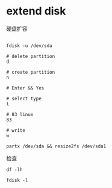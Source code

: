 # extend disk

硬盘扩容

## 

`fdisk -u /dev/sda`
```shell
# delete partition
d

# create partition
n

# Enter && Yes

# select type
t

# 83 linux
83

# write
w
```


`partx /dev/sda && resize2fs /dev/sda1`

检查

`df -lh`

`fdisk -l`

